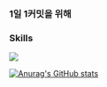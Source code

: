 ### 1일 1커밋을 위해

### Skills
<img src="https://img.shields.io/badge/SpringBoot-6DB33F?style=flat-square&logo=Instagram&logoColor=white"/>



[![Anurag's GitHub stats](https://github-readme-stats.vercel.app/api?username=bickck)](https://github.com/anuraghazra/github-readme-stats)
